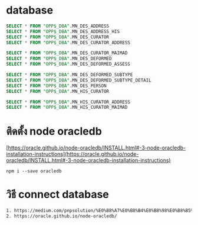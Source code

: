 # database 

```sql
SELECT * FROM "OPP$_DBA".MN_DES_ADDRESS
SELECT * FROM "OPP$_DBA".MN_DES_ADDRESS_HIS
SELECT * FROM "OPP$_DBA".MN_DES_CURATOR
SELECT * FROM "OPP$_DBA".MN_DES_CURATOR_ADDRESS

SELECT * FROM "OPP$_DBA".MN_DES_CURATOR_MAIMAD
SELECT * FROM "OPP$_DBA".MN_DES_DEFORMED
SELECT * FROM "OPP$_DBA".MN_DES_DEFORMED_ASSESS

SELECT * FROM "OPP$_DBA".MN_DES_DEFORMED_SUBTYPE
SELECT * FROM "OPP$_DBA".MN_DES_DEFORMED_SUBTYPE_DETAIL
SELECT * FROM "OPP$_DBA".MN_DES_PERSON
SELECT * FROM "OPP$_DBA".MN_HIS_CURATOR

SELECT * FROM "OPP$_DBA".MN_HIS_CURATOR_ADDRESS
SELECT * FROM "OPP$_DBA".MN_HIS_CURATOR_MAIMAD
```

# ติดตั้ง node oracledb

[https://oracle.github.io/node-oracledb/INSTALL.html#-3-node-oracledb-installation-instructions](https://oracle.github.io/node-oracledb/INSTALL.html#-3-node-oracledb-installation-instructions)

```
npm i --save oracledb
```


# วิธี connect database

```html
1. https://medium.com/pnpsolution/%E0%B8%A7%E0%B8%B4%E0%B8%98%E0%B8%B5%E0%B8%81%E0%B8%B2%E0%B8%A3%E0%B9%80%E0%B8%8A%E0%B8%B7%E0%B9%88%E0%B8%AD%E0%B8%A1%E0%B8%95%E0%B9%88%E0%B8%AD-node-%E0%B8%81%E0%B8%B1%E0%B8%9A-database-oracle-22a8dcd4af9a
2. https://oracle.github.io/node-oracledb/
```